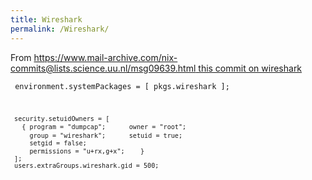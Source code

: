 ```yaml
---
title: Wireshark
permalink: /Wireshark/
---
```


From [<https://www.mail-archive.com/nix-commits@lists.science.uu.nl/msg09639.html> this commit on wireshark](/https://www.mail-archive.com/nix-commits@lists.science.uu.nl/msg09639.html_this_commit_on_wireshark "wikilink")

<code> environment.systemPackages = \[ pkgs.wireshark \];

` security.setuidOwners = [`
`   { program = "dumpcap";`
`     owner = "root";`
`     group = "wireshark";`
`     setuid = true;`
`     setgid = false;`
`     permissions = "u+rx,g+x";`
`   }`
` ];`
` users.extraGroups.wireshark.gid = 500;`

<code>